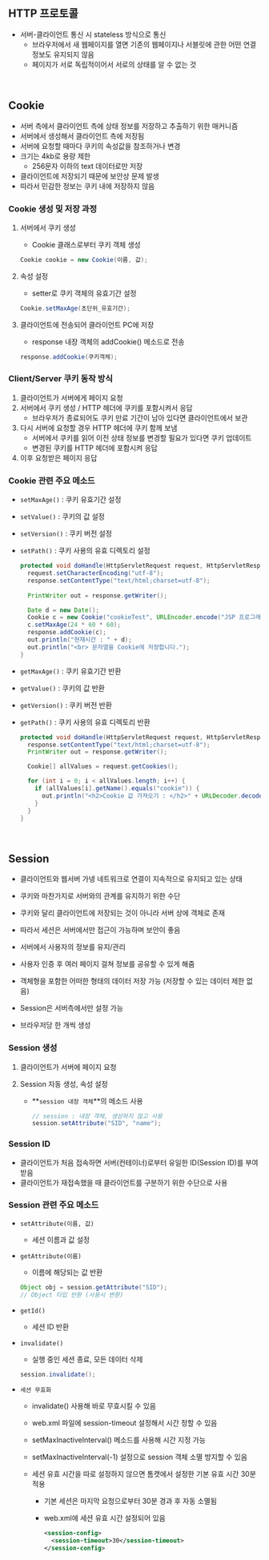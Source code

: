 ## HTTP 프로토콜

* 서버-클라이언트 통신 시 stateless 방식으로 통신
  * 브라우저에서 새 웹페이지를 열면 기존의 웹페이지나 서블릿에 관한 어떤 연결 정보도 유지되지 않음
  * 페이지가 서로 독립적이어서 서로의 상태를 알 수 없는 것

<br>

## Cookie

* 서버 측에서 클라이언트 측에 상태 정보를 저장하고 추출하기 위한 매커니즘
* 서버에서 생성해서 클라이언트 측에 저장됨
* 서버에 요청할 때마다 쿠키의 속성값을 참조하거나 변경
* 크기는 4kb로 용량 제한
  * 256문자 이하의 text 데이터로만 저장
* 클라이언트에 저장되기 때문에 보안상 문제 발생
* 따라서 민감한 정보는 쿠키 내에 저장하지 않음

### Cookie 생성 밎 저장 과정

1. 서버에서 쿠키 생성

   * Cookie 클래스로부터 쿠키 객체 생성

   ```java
   Cookie cookie = new Cookie(이름, 값);
   ```

2. 속성 설정

   * setter로 쿠키 객체의 유효기간 설정

   ```java
   Cookie.setMaxAge(초단위_유효기간);
   ```

3. 클라이언트에 전송되어 클라이언트 PC에 저장

   * response 내장 객체의 addCookie() 메소드로 전송

   ```java
   response.addCookie(쿠키객체);
   ```

### Client/Server 쿠키 동작 방식

1. 클라이언트가 서버에게 페이지 요청
2. 서버에서 쿠키 생성 / HTTP 헤더에 쿠키를 포함시켜서 응답
   * 브라우저가 종료되어도 쿠키 만료 기간이 남아 있다면 클라이언트에서 보관
3. 다시 서버에 요청할 경우 HTTP 헤더에 쿠키 함께 보냄
   * 서버에서 쿠키를 읽어 이전 상태 정보를 변경할 필요가 있다면 쿠키 업데이트
   * 변경된 쿠키를 HTTP 헤더에 포함시켜 응답
4. 이후 요청받은 페이지 응답

### Cookie 관련 주요 메소드

* `setMaxAge()` : 쿠키 유효기간 설정

* `setValue()` : 쿠키의 값 설정

* `setVersion()` : 쿠키 버전 설정

* `setPath()` : 쿠키 사용의 유효 디렉토리 설정

  ```java
  protected void doHandle(HttpServletRequest request, HttpServletResponse response) throws ServletException, IOException {
    request.setCharacterEncoding("utf-8");
    response.setContentType("text/html;charset=utf-8");
    
    PrintWriter out = response.getWriter();
  
    Date d = new Date();
    Cookie c = new Cookie("cookieTest", URLEncoder.encode("JSP 프로그래밍입니다", "utf-8"));
    c.setMaxAge(24 * 60 * 60);
    response.addCookie(c);
    out.println("현재시간 : " + d);
    out.println("<br> 문자열을 Cookie에 저장합니다.");
  }
  ```

* `getMaxAge()` : 쿠키 유효기간 반환

* `getValue()` : 쿠키의 값 반환

* `getVersion()` : 쿠키 버전 반환

* `getPath()` : 쿠키 사용의 유효 디렉토리 반환

  ```java
  protected void doHandle(HttpServletRequest request, HttpServletResponse response) throws ServletException, IOException {
    response.setContentType("text/html;charset=utf-8");
    PrintWriter out = response.getWriter();
  
    Cookie[] allValues = request.getCookies();
  
    for (int i = 0; i < allValues.length; i++) {
      if (allValues[i].getName().equals("cookie")) {
        out.println("<h2>Cookie 값 가져오기 : </h2>" + URLDecoder.decode(allValues[i].getValue(), "utf-8"));
      }
    }
  }
  ```

<br>

## Session

* 클라이언트와 웹서버 가넹 네트워크로 연결이 지속적으로 유지되고 있는 상태
* 쿠키와 마찬가지로 서버와의 관계를 유지하기 위한 수단
* 쿠키와 달리 클라이언트에 저장되는 것이 아니라 서버 상에 객체로 존재
* 따라서 세션은 서버에서만 접근이 가능하며 보안이 좋음
* 서버에서 사용자의 정보를 유지/관리
* 사용자 인증 후 여러 페이지 걸쳐 정보를 공유할 수 있게 해줌
* 객체형을 포함한 어떠한 형태의 데이터 저장 가능 (저장할 수 있는 데이터 제한 없음)

* Session은 서버측에서만 설정 가능
* 브라우저당 한 개씩 생성

### Session 생성

1. 클라이언트가 서버에 페이지 요청

2. Session 자동 생성, 속성 설정

   * **`session 내장 객체`**의 메소드 사용

     ```java
     // session : 내장 객체, 생성하지 않고 사용
     session.setAttribute("SID", "name");
     ```

### Session ID

* 클라이언트가 처음 접속하면 서버(컨테이너)로부터 유일한 ID(Session ID)를 부여받음
* 클라이언트가 재접속했을 때 클라이언트를 구분하기 위한 수단으로 사용

### Session 관련 주요 메소드

* `setAttribute(이름, 값)` 

  * 세션 이름과 값 설정

* `getAttribute(이름)` 

  * 이름에 해당되는 값 반환

  ```java
  Object obj = session.getAttribute("SID");
  // Object 타입 반환 (사용시 변환)
  ```

* `getId()` 

  * 세션 ID 반환

* `invalidate()` 

  * 실행 중인 세션 종료, 모든 데이터 삭제

  ```java
  session.invalidate();
  ```

* `세션 무효화`

  * invalidate() 사용해 바로 무효시킬 수 있음

  * web.xml 파일에 session-timeout 설정해서 시간 정할 수 있음

  * setMaxInactiveInterval() 메소드를 사용해 시간 지정 가능

  * setMaxInactiveInterval(-1) 설정으로 session 객체 소멸 방지할 수 있음

  * 세션 유효 시간을 따로 설정하지 않으면 톰캣에서 설정한 기본 유효 시간 30분 적용

    * 기본 세션은 마지막 요청으로부터 30분 경과 후 자동 소멸됨

    * web.xml에 세션 유효 시간 설정되어 있음

      ```xml
      <session-config>
        <session-timeout>30</session-timeout>
      </session-config>
      ```

      

    